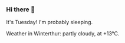 ### Hi there :wave:

It's Tuesday! I'm probably sleeping.

Weather in Winterthur: partly cloudy, at +13°C.
